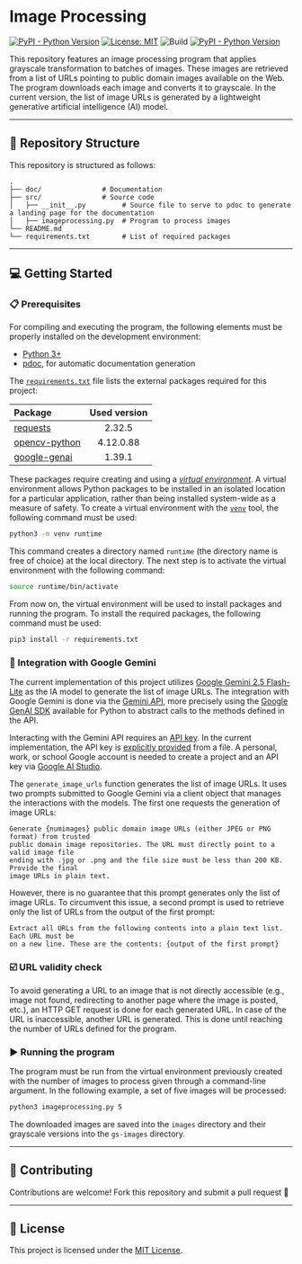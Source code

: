 # Image Processing

[![PyPI - Python Version](https://img.shields.io/pypi/pyversions/3)](https://www.python.org)
[![License: MIT](https://img.shields.io/badge/License-MIT-blue.svg)](LICENSE)
![Build](https://img.shields.io/badge/build-manual-lightgrey)
[![PyPI - Python Version](https://img.shields.io/badge/doc-pydoc-yellow)](./doc/index.html)

This repository features an image processing program that applies grayscale transformation to batches of images. These images are retrieved from a list of URLs pointing to public domain images available on the Web. The program downloads each image and converts it to grayscale. In the current version, the list of image URLs is generated by a lightweight generative artificial intelligence (AI) model.

---

## 📂 Repository Structure

This repository is structured as follows:

```
.
├── doc/               # Documentation
├── src/               # Source code
│   ├── __init__.py         # Source file to serve to pdoc to generate a landing page for the documentation
│   ├── imageprocessing.py  # Program to process images
└── README.md
└── requirements.txt        # List of required packages
```

---

## 💻 Getting Started

### 📋 Prerequisites

For compiling and executing the program, the following elements must be properly installed on the development environment:

- [Python 3+](https://www.python.org)
- [pdoc](https://pdoc.dev), for automatic documentation generation

The [`requirements.txt`](requirements.txt) file lists the external packages required for this project:

| Package                                                   | Used version |
|:----------------------------------------------------------|:------------:|
| [requests](https://pypi.org/project/requests/)            |  2.32.5      |
| [opencv-python](https://pypi.org/project/opencv-python/)  |  4.12.0.88   |
| [google-genai](https://pypi.org/project/google-genai/)    |  1.39.1      |

These packages require creating and using a [*virtual environment*](https://packaging.python.org/en/latest/tutorials/installing-packages/#creating-and-using-virtual-environments). A virtual environment allows Python packages to be installed in an isolated location for a particular application, rather than being installed system-wide as a measure of safety. To create a virtual environment with the [`venv`](https://docs.python.org/3/library/venv.html) tool, the following command must be used:

```bash
python3 -m venv runtime
```

This command creates a directory named `runtime` (the directory name is free of choice) at the local directory. The next step is to activate the virtual environment with the following command:

```bash
source runtime/bin/activate
```

From now on, the virtual environment will be used to install packages and running the program. To install the required packages, the following command must be used:

```bash
pip3 install -r requirements.txt
```

### 🤖 Integration with Google Gemini

The current implementation of this project utilizes [Google Gemini 2.5 Flash-Lite](https://ai.google.dev/gemini-api/docs/models) as the IA model to generate the list of image URLs. The integration with Google Gemini is done via the [Gemini API](https://ai.google.dev/api), more precisely using the [Google GenAI SDK](https://ai.google.dev/gemini-api/docs/libraries) available for Python to abstract calls to the methods defined in the API.

Interacting with the Gemini API requires an [API key](https://ai.google.dev/gemini-api/docs/api-key). In the current implementation, the API key is [explicitly provided](https://ai.google.dev/gemini-api/docs/api-key#provide-api-key-explicitly) from a file. A personal, work, or school Google account is needed to create a project and an API key via [Google AI Studio](https://aistudio.google.com/app/api-keys).

The `generate_image_urls` function generates the list of image URLs. It uses two prompts submitted to Google Gemini via a client object that manages the interactions with the models. The first one requests the generation of image URLs:

```
Generate {numimages} public domain image URLs (either JPEG or PNG format) from trusted 
public domain image repositories. The URL must directly point to a valid image file 
ending with .jpg or .png and the file size must be less than 200 KB. Provide the final 
image URLs in plain text.
```

However, there is no guarantee that this prompt generates only the list of image URLs. To circumvent this issue, a second prompt is used to retrieve only the list of URLs from the output of the first prompt:

```
Extract all URLs from the following contents into a plain text list. Each URL must be 
on a new line. These are the contents: {output of the first prompt}
```

### ☑️ URL validity check

To avoid generating a URL to an image that is not directly accessible (e.g., image not found, redirecting to another page where the image is posted, etc.), an HTTP GET request is done for each generated URL. In case of the URL is inaccessible, another URL is generated. This is done until reaching the number of URLs defined for the program.

### ▶️ Running the program

The program must be run from the virtual environment previously created with the number of images to process given through a command-line argument. In the following example, a set of five images will be processed:

```bash
python3 imageprocessing.py 5
```

The downloaded images are saved into the `images` directory and their grayscale versions into the `gs-images` directory.

---

## 🤝 Contributing

Contributions are welcome! Fork this repository and submit a pull request 🚀

---

## 📜 License

This project is licensed under the [MIT License](LICENSE).
